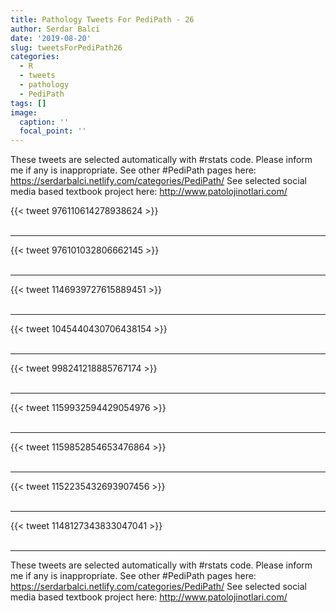 ```yaml
---
title: Pathology Tweets For PediPath - 26
author: Serdar Balci
date: '2019-08-20'
slug: tweetsForPediPath26
categories:
  - R
  - tweets
  - pathology
  - PediPath
tags: []
image:
  caption: ''
  focal_point: ''
---
```



These tweets are selected automatically with #rstats code. Please inform me if any is inappropriate.
See other #PediPath pages here: https://serdarbalci.netlify.com/categories/PediPath/ 
See selected social media based textbook project here: http://www.patolojinotlari.com/

{{< tweet 976110614278938624 >}}
<br>
<br>
<hr>
{{< tweet 976101032806662145 >}}
<br>
<br>
<hr>
{{< tweet 1146939727615889451 >}}
<br>
<br>
<hr>
{{< tweet 1045440430706438154 >}}
<br>
<br>
<hr>
{{< tweet 998241218885767174 >}}
<br>
<br>
<hr>
{{< tweet 1159932594429054976 >}}
<br>
<br>
<hr>
{{< tweet 1159852854653476864 >}}
<br>
<br>
<hr>
{{< tweet 1152235432693907456 >}}
<br>
<br>
<hr>
{{< tweet 1148127343833047041 >}}
<br>
<br>
<hr>


These tweets are selected automatically with #rstats code. Please inform me if any is inappropriate.
See other #PediPath pages here: https://serdarbalci.netlify.com/categories/PediPath/ 
See selected social media based textbook project here: http://www.patolojinotlari.com/
